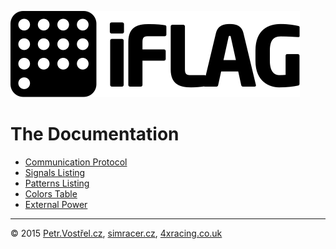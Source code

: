 ![iFlag logo](../resources/logo/SVG/logo-full.svg)

The Documentation
=================

* [Communication Protocol](SerialProtocol.md)
* [Signals Listing](Signals.md)
* [Patterns Listing](Patterns.md)
* [Colors Table](Colors.md)
* [External Power](Power.md)


---
© 2015
[Petr.Vostřel.cz](http://petr.vostrel.cz),
[simracer.cz](http://simracer.cz),
[4xracing.co.uk](http://4xracing.co.uk)
